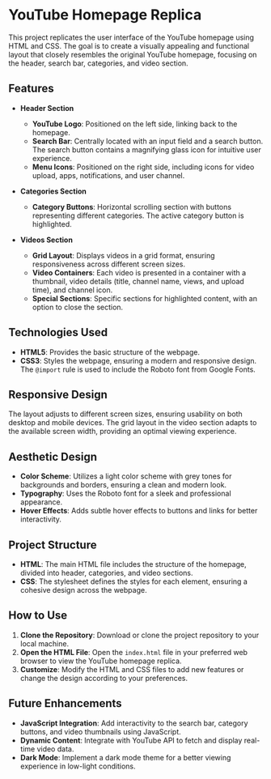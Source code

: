 # YouTube Homepage Replica

This project replicates the user interface of the YouTube homepage using HTML and CSS. The goal is to create a visually appealing and functional layout that closely resembles the original YouTube homepage, focusing on the header, search bar, categories, and video section.

## Features

- **Header Section**
  - **YouTube Logo**: Positioned on the left side, linking back to the homepage.
  - **Search Bar**: Centrally located with an input field and a search button. The search button contains a magnifying glass icon for intuitive user experience.
  - **Menu Icons**: Positioned on the right side, including icons for video upload, apps, notifications, and user channel.

- **Categories Section**
  - **Category Buttons**: Horizontal scrolling section with buttons representing different categories. The active category button is highlighted.

- **Videos Section**
  - **Grid Layout**: Displays videos in a grid format, ensuring responsiveness across different screen sizes.
  - **Video Containers**: Each video is presented in a container with a thumbnail, video details (title, channel name, views, and upload time), and channel icon.
  - **Special Sections**: Specific sections for highlighted content, with an option to close the section.

## Technologies Used

- **HTML5**: Provides the basic structure of the webpage.
- **CSS3**: Styles the webpage, ensuring a modern and responsive design. The `@import` rule is used to include the Roboto font from Google Fonts.

## Responsive Design

The layout adjusts to different screen sizes, ensuring usability on both desktop and mobile devices. The grid layout in the video section adapts to the available screen width, providing an optimal viewing experience.

## Aesthetic Design

- **Color Scheme**: Utilizes a light color scheme with grey tones for backgrounds and borders, ensuring a clean and modern look.
- **Typography**: Uses the Roboto font for a sleek and professional appearance.
- **Hover Effects**: Adds subtle hover effects to buttons and links for better interactivity.

## Project Structure

- **HTML**: The main HTML file includes the structure of the homepage, divided into header, categories, and video sections.
- **CSS**: The stylesheet defines the styles for each element, ensuring a cohesive design across the webpage.

## How to Use

1. **Clone the Repository**: Download or clone the project repository to your local machine.
2. **Open the HTML File**: Open the `index.html` file in your preferred web browser to view the YouTube homepage replica.
3. **Customize**: Modify the HTML and CSS files to add new features or change the design according to your preferences.

## Future Enhancements

- **JavaScript Integration**: Add interactivity to the search bar, category buttons, and video thumbnails using JavaScript.
- **Dynamic Content**: Integrate with YouTube API to fetch and display real-time video data.
- **Dark Mode**: Implement a dark mode theme for a better viewing experience in low-light conditions.
